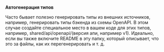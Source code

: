 **Автогенерация типов**

Часто бывает полезно генерировать типы из внешних источников, например, генерировать типы бэкенда из схемы OpenAPI.
В этом случае создайте специальное место в вашем коде для этих типов, например, shared/api/openapi/(версия апи, например v1).
Идеально, если вы также включите README в эту папку, который описывает, что это за файлы, как их перегенерировать и т. д.
